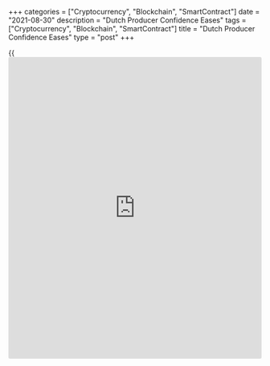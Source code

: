 +++
categories = ["Cryptocurrency", "Blockchain", "SmartContract"]
date = "2021-08-30"
description = "Dutch Producer Confidence Eases"
tags = ["Cryptocurrency", "Blockchain", "SmartContract"]
title = "Dutch Producer Confidence Eases"
type = "post"
+++

{{<iframe id="large-banner" src="https://www.bounty.group/#slide=3.0" width="100%" height="600" scrolling="no" style="border: 0px solid rgb(216, 221, 230); border-radius: 3px;">}}

The Netherlands' producer confidence eased from a record high in July,
preliminary data from the Central Bureau of Statistics showed Monday.

The producer confidence index fell to 9.6 from a record 12.3 in July.
The reading eased for the first time since February, but remained well
above its long-term average.

Manufacturers' were less optimistic regarding their [business][1]
outlook in August. Their view on stocks weakened, while the assessment
on order levels during the month was the best ever.

Entrepreneurs continued to expect production growth in coming months.

The CBS also reported that the average [daily](https://www.fintecher.org/2020/03/03/forex-trading-daily-strategy/) production of Dutch
industry grew 17.9 percent in June after a 16.4 percent increase in May.

Separately, the agency reported that producer prices grew 13.9 percent
year-on-year after a 12.6 percent increase in the previous month.

For comments and feedback [contact](https://www.playgroundfx.com/contact/): editorial@rtt[news](https://www.letsplayfx.com/blog/forex-news-website/).com

[Economic News][2]

 **What parts of the world are seeing the best (and worst) economic
performances lately? Click[here][3] to check out our [Econ Scorecard][3]
and find out! See up-to-the-moment [ranking](https://www.playgroundfx.com/blog/crypto-exchange-ranking/)s for the best and worst
performers in [GDP][4], [unemployment rate][5], [inflation][6] and much
more.**

   1. www.rtt[news](https://www.letsplayfx.com/blog/forex-news-website/).com/Content/Business.aspx
   2. www.rtt[news](https://www.letsplayfx.com/blog/forex-news-website/).com/Content/EconomicNews.aspx
   3. www.rtt[news](https://www.letsplayfx.com/blog/forex-news-website/).com/economic-scorecard/world-rank/unemployment-rate/highest-performance.aspx
   4. www.rtt[news](https://www.letsplayfx.com/blog/forex-news-website/).com/economic-scorecard/world-rank/GDP/highest-performance.aspx
   5. www.rtt[news](https://www.letsplayfx.com/blog/forex-news-website/).com/economic-scorecard/world-rank/unemployment-rate/lowest-performance.aspx
   6. www.rtt[news](https://www.letsplayfx.com/blog/forex-news-website/).com/economic-scorecard/world-rank/CPI/highest-performance.aspx